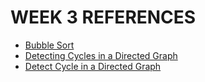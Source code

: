 WEEK 3 REFERENCES
=======
- [Bubble Sort](https://www.geeksforgeeks.org/bubble-sort/)
- [Detecting Cycles in a Directed Graph](https://www.baeldung.com/cs/detecting-cycles-in-directed-graph)
- [Detect Cycle in a Directed Graph](https://www.geeksforgeeks.org/detect-cycle-in-a-graph/)